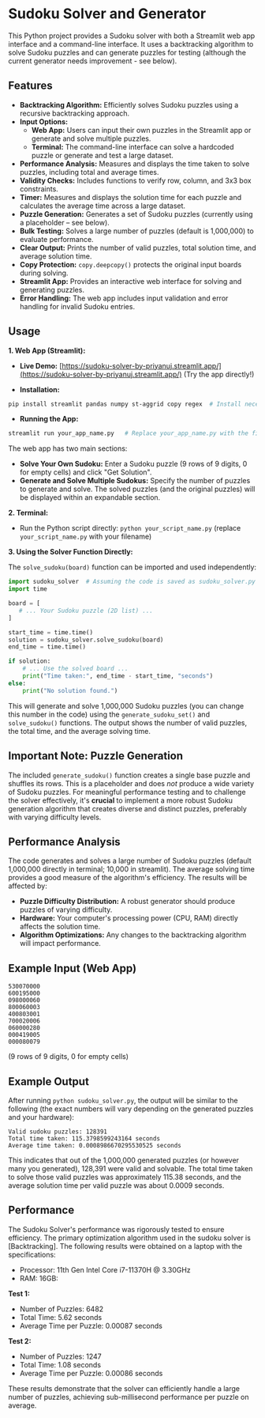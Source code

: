 # Sudoku Solver and Generator

This Python project provides a Sudoku solver with both a Streamlit web app interface and a command-line interface.  It uses a backtracking algorithm to solve Sudoku puzzles and can generate puzzles for testing (although the current generator needs improvement - see below).

## Features

* **Backtracking Algorithm:**  Efficiently solves Sudoku puzzles using a recursive backtracking approach.
* **Input Options:**
    * **Web App:** Users can input their own puzzles in the Streamlit app or generate and solve multiple puzzles.
    * **Terminal:**  The command-line interface can solve a hardcoded puzzle or generate and test a large dataset.
* **Performance Analysis:** Measures and displays the time taken to solve puzzles, including total and average times.
* **Validity Checks:** Includes functions to verify row, column, and 3x3 box constraints.
* **Timer:** Measures and displays the solution time for each puzzle and calculates the average time across a large dataset.
* **Puzzle Generation:** Generates a set of Sudoku puzzles (currently using a placeholder – see below).
* **Bulk Testing:** Solves a large number of puzzles (default is 1,000,000) to evaluate performance.
* **Clear Output:**  Prints the number of valid puzzles, total solution time, and average solution time.
* **Copy Protection:** `copy.deepcopy()` protects the original input boards during solving.
* **Streamlit App:** Provides an interactive web interface for solving and generating puzzles.
* **Error Handling:**  The web app includes input validation and error handling for invalid Sudoku entries.

## Usage

**1. Web App (Streamlit):**

* **Live Demo:** [https://sudoku-solver-by-priyanuj.streamlit.app/](https://sudoku-solver-by-priyanuj.streamlit.app/)  (Try the app directly!)

* **Installation:**
```bash
pip install streamlit pandas numpy st-aggrid copy regex  # Install necessary libraries
```
* **Running the App:**
```bash
streamlit run your_app_name.py   # Replace your_app_name.py with the filename
```

The web app has two main sections:

* **Solve Your Own Sudoku:**  Enter a Sudoku puzzle (9 rows of 9 digits, 0 for empty cells) and click "Get Solution".
* **Generate and Solve Multiple Sudokus:**  Specify the number of puzzles to generate and solve.  The solved puzzles (and the original puzzles) will be displayed within an expandable section.

**2. Terminal:**

* Run the Python script directly:  `python your_script_name.py` (replace `your_script_name.py` with your filename)

**3. Using the Solver Function Directly:**

The `solve_sudoku(board)` function can be imported and used independently:

```python
import sudoku_solver  # Assuming the code is saved as sudoku_solver.py
import time

board = [
   # ... Your Sudoku puzzle (2D list) ...
]

start_time = time.time()
solution = sudoku_solver.solve_sudoku(board)
end_time = time.time()

if solution:
    # ... Use the solved board ...
    print("Time taken:", end_time - start_time, "seconds")
else:
    print("No solution found.")

```

This will generate and solve 1,000,000 Sudoku puzzles (you can change this number in the code) using the `generate_sudoku_set()` and `solve_sudoku()` functions.  The output shows the number of valid puzzles, the total time, and the average solving time.

## Important Note: Puzzle Generation

The included `generate_sudoku()` function creates a single base puzzle and shuffles its rows. This is a placeholder and does *not* produce a wide variety of Sudoku puzzles. For meaningful performance testing and to challenge the solver effectively, it's **crucial** to implement a more robust Sudoku generation algorithm that creates diverse and distinct puzzles, preferably with varying difficulty levels.

## Performance Analysis

The code generates and solves a large number of Sudoku puzzles (default 1,000,000 directly in terminal; 10,000 in streamlit). The average solving time provides a good measure of the algorithm's efficiency.  The results will be affected by:

* **Puzzle Difficulty Distribution:**  A robust generator should produce puzzles of varying difficulty.
* **Hardware:** Your computer's processing power (CPU, RAM) directly affects the solution time.
* **Algorithm Optimizations:** Any changes to the backtracking algorithm will impact performance.

## Example Input (Web App)

```
530070000
600195000
098000060
800060003
400803001
700020006
060000280
000419005
000080079
```
(9 rows of 9 digits, 0 for empty cells)


## Example Output

After running `python sudoku_solver.py`, the output will be similar to the following (the exact numbers will vary depending on the generated puzzles and your hardware):

```
Valid sudoku puzzles: 128391
Total time taken: 115.3798599243164 seconds
Average time taken: 0.0008986670295530525 seconds
```

This indicates that out of the 1,000,000 generated puzzles (or however many you generated), 128,391 were valid and solvable.  The total time taken to solve those valid puzzles was approximately 115.38 seconds, and the average solution time per valid puzzle was about 0.0009 seconds.


## Performance

The Sudoku Solver's performance was rigorously tested to ensure efficiency.  The primary optimization algorithm used in the sudoku solver is [Backtracking]. The following results were obtained on a laptop with the specifications:

* Processor: 11th Gen Intel Core i7-11370H @ 3.30GHz
* RAM: 16GB:

**Test 1:**

* Number of Puzzles: 6482
* Total Time: 5.62 seconds
* Average Time per Puzzle: 0.00087 seconds

**Test 2:**

* Number of Puzzles: 1247
* Total Time: 1.08 seconds
* Average Time per Puzzle: 0.00086 seconds

These results demonstrate that the solver can efficiently handle a large number of puzzles, achieving sub-millisecond performance per puzzle on average.
